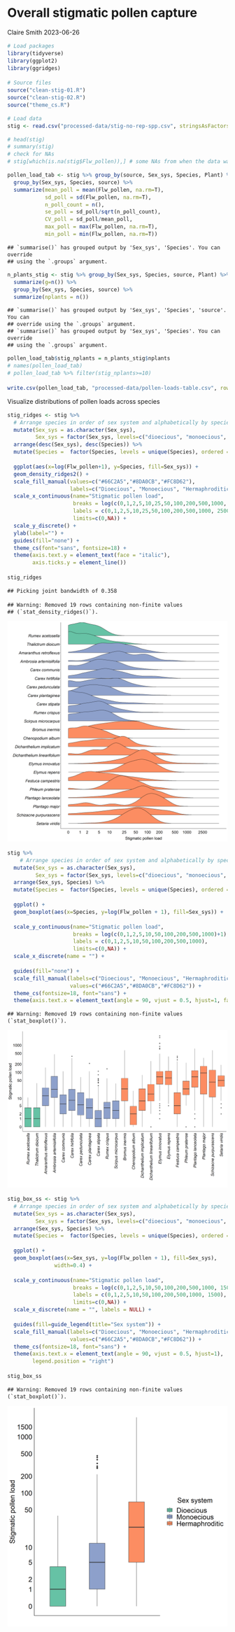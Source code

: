 Overall stigmatic pollen capture
================
Claire Smith
2023-06-26

``` r
# Load packages
library(tidyverse)
library(ggplot2)
library(ggridges)

# Source files
source("clean-stig-01.R")
source("clean-stig-02.R")
source("theme_cs.R")
```

``` r
# Load data
stig <- read.csv("processed-data/stig-no-rep-spp.csv", stringsAsFactors = T)
```

``` r
# head(stig)
# summary(stig)
# check for NAs
# stig[which(is.na(stig$Flw_pollen)),] # some NAs from when the data was joined - some individuals had 
```

``` r
pollen_load_tab <- stig %>% group_by(source, Sex_sys, Species, Plant) %>% 
  group_by(Sex_sys, Species, source) %>% 
  summarize(mean_poll = mean(Flw_pollen, na.rm=T),
            sd_poll = sd(Flw_pollen, na.rm=T),
            n_poll_count = n(),
            se_poll = sd_poll/sqrt(n_poll_count),
            CV_poll = sd_poll/mean_poll,
            max_poll = max(Flw_pollen, na.rm=T),
            min_poll = min(Flw_pollen, na.rm=T))
```

    ## `summarise()` has grouped output by 'Sex_sys', 'Species'. You can override
    ## using the `.groups` argument.

``` r
n_plants_stig <- stig %>% group_by(Sex_sys, Species, source, Plant) %>% 
  summarize(g=n()) %>%
  group_by(Sex_sys, Species, source) %>% 
  summarize(nplants = n())
```

    ## `summarise()` has grouped output by 'Sex_sys', 'Species', 'source'. You can
    ## override using the `.groups` argument.
    ## `summarise()` has grouped output by 'Sex_sys', 'Species'. You can override
    ## using the `.groups` argument.

``` r
pollen_load_tab$stig_nplants = n_plants_stig$nplants
# names(pollen_load_tab)
# pollen_load_tab %>% filter(stig_nplants>=10)

write.csv(pollen_load_tab, "processed-data/pollen-loads-table.csv", row.names=F)
```

Visualize distributions of pollen loads across species

``` r
stig_ridges <- stig %>% 
  # Arrange species in order of sex system and alphabetically by species
  mutate(Sex_sys = as.character(Sex_sys),
         Sex_sys = factor(Sex_sys, levels=c("dioecious", "monoecious", "hermaphroditic")) ) %>% 
  arrange(desc(Sex_sys), desc(Species)) %>% 
  mutate(Species =  factor(Species, levels = unique(Species), ordered = T)) %>% 
  
  ggplot(aes(x=log(Flw_pollen+1), y=Species, fill=Sex_sys)) +
  geom_density_ridges2() + 
  scale_fill_manual(values=c("#66C2A5","#8DA0CB","#FC8D62"),
                    labels=c("Dioecious", "Monoecious", "Hermaphroditic")) +
  scale_x_continuous(name="Stigmatic pollen load",
                     breaks = log(c(0,1,2,5,10,25,50,100,200,500,1000, 2500)+1),
                     labels = c(0,1,2,5,10,25,50,100,200,500,1000, 2500),
                     limits=c(0,NA)) +
  scale_y_discrete() +
  ylab(label="") + 
  guides(fill="none") + 
  theme_cs(font="sans", fontsize=18) + 
  theme(axis.text.y = element_text(face = "italic"),
        axis.ticks.y = element_line())

stig_ridges
```

    ## Picking joint bandwidth of 0.358

    ## Warning: Removed 19 rows containing non-finite values
    ## (`stat_density_ridges()`).

![](anal-stig-pollen-summary_files/figure-gfm/stigma%20ridgeplots-1.png)<!-- -->

``` r
stig %>% 
    # Arrange species in order of sex system and alphabetically by species
  mutate(Sex_sys = as.character(Sex_sys),
         Sex_sys = factor(Sex_sys, levels=c("dioecious", "monoecious", "hermaphroditic")) ) %>% 
  arrange(Sex_sys, Species) %>% 
  mutate(Species =  factor(Species, levels = unique(Species), ordered = T)) %>% 
  
  ggplot() + 
  geom_boxplot(aes(x=Species, y=log(Flw_pollen + 1), fill=Sex_sys)) + 
  
  scale_y_continuous(name="Stigmatic pollen load",
                     breaks = log(c(0,1,2,5,10,50,100,200,500,1000)+1),
                     labels = c(0,1,2,5,10,50,100,200,500,1000),
                     limits=c(0,NA)) + 
  scale_x_discrete(name = "") + 
  
  guides(fill="none") + 
  scale_fill_manual(labels=c("Dioecious", "Monoecious", "Hermaphroditic"),
                    values=c("#66C2A5","#8DA0CB","#FC8D62")) + 
  theme_cs(fontsize=18, font="sans") + 
  theme(axis.text.x = element_text(angle = 90, vjust = 0.5, hjust=1, face="italic"))
```

    ## Warning: Removed 19 rows containing non-finite values (`stat_boxplot()`).

![](anal-stig-pollen-summary_files/figure-gfm/stigma%20box%20plots-1.png)<!-- -->

``` r
stig_box_ss <- stig %>% 
  # Arrange species in order of sex system and alphabetically by species
  mutate(Sex_sys = as.character(Sex_sys),
         Sex_sys = factor(Sex_sys, levels=c("dioecious", "monoecious", "hermaphroditic")) ) %>% 
  arrange(Sex_sys, Species) %>% 
  mutate(Species =  factor(Species, levels = unique(Species), ordered = T)) %>% 
  
  ggplot() + 
  geom_boxplot(aes(x=Sex_sys, y=log(Flw_pollen + 1), fill=Sex_sys),
               width=0.4) + 
  
  scale_y_continuous(name="Stigmatic pollen load",
                     breaks = log(c(0,1,2,5,10,50,100,200,500,1000, 1500)+1),
                     labels = c(0,1,2,5,10,50,100,200,500,1000, 1500),
                     limits=c(0,NA)) + 
  scale_x_discrete(name = "", labels = NULL) + 
  
  guides(fill=guide_legend(title="Sex system")) + 
  scale_fill_manual(labels=c("Dioecious", "Monoecious", "Hermaphroditic"),
                    values=c("#66C2A5","#8DA0CB","#FC8D62")) + 
  theme_cs(fontsize=18, font="sans") + 
  theme(axis.text.x = element_text(angle = 90, vjust = 0.5, hjust=1),
        legend.position = "right")

stig_box_ss
```

    ## Warning: Removed 19 rows containing non-finite values (`stat_boxplot()`).

![](anal-stig-pollen-summary_files/figure-gfm/sex%20sys%20stigma%20box%20plots-1.png)<!-- -->
